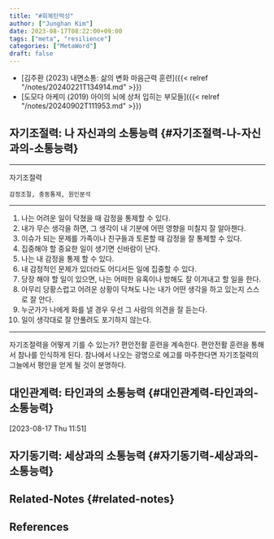 ```yaml
---
title: "#회복탄력성"
author: ["Junghan Kim"]
date: 2023-08-17T08:22:00+09:00
tags: ["meta", "resilience"]
categories: ["MetaWord"]
draft: false
---
```


-   [김주환 (2023) 내면소통: 삶의 변화 마음근력 훈련]({{< relref "/notes/20240221T134914.md" >}})
-   [도모다 아케미 (2019) 아이의 뇌에 상처 입히는 부모들]({{< relref "/notes/20240902T111953.md" >}})


## 자기조절력: 나 자신과의 소통능력 {#자기조절력-나-자신과의-소통능력}

---

자기조절력

```text
감정조절, 충동통제, 원인분석
```

---

1.  나는 어려운 일이 닥쳤을 때 감정을 통제할 수 있다.
2.  내가 무슨 생각을 하면, 그 생각이 내 기분에 어떤 영향을 미칠지 잘 알아챈다.
3.  이슈가 되는 문제를 가족이나 친구들과 토론할 때 감정을 잘 통제할 수 있다.
4.  집중해야 할 중요한 일이 생기면 신바람이 난다.
5.  나는 내 감정을 통제 할 수 있다.
6.  내 감정적인 문제가 있더라도 어디서든 일에 집중할 수 있다.
7.  당장 해야 할 일이 있으면, 나는 어떠한 유혹이나 방해도 잘 이겨내고 할 일을 한다.
8.  아무리 당황스럽고 어려운 상황이 닥쳐도 나는 내가 어떤 생각을 하고 있는지 스스로 잘 안다.
9.  누군가가 나에게 화를 낼 경우 우선 그 사람의 의견을 잘 듣는다.
10. 일이 생각대로 잘 안풀려도 포기하지 않는다.

---

자기조절력을 어떻게 기를 수 있는가? 편안전활 훈련을 계속한다. 편안전활 훈련을 통해서 참나를 인식하게 된다. 참나에서 나오는 광명으로 에고를 마주한다면 자기조절력의 그늘에서 평안을 얻게 될 것이 분명하다.


## 대인관계력: 타인과의 소통능력 {#대인관계력-타인과의-소통능력}

<span class="timestamp-wrapper"><span class="timestamp">[2023-08-17 Thu 11:51]</span></span>


## 자기동기력: 세상과의 소통능력 {#자기동기력-세상과의-소통능력}


## Related-Notes {#related-notes}

## References

<style>.csl-entry{text-indent: -1.5em; margin-left: 1.5em;}</style><div class="csl-bib-body">
</div>
